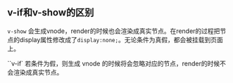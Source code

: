 ## v-if和v-show的区别

`v-show` 会生成vnode，render的时候也会渲染成真实节点。在render的过程把节点的display属性修改成了`display:none;`。无论条件为真假，都会被挂载到页面上。

``v-if` 若条件为假，则生成 vnode 的时候将会忽略对应的节点，render的时候不会渲染成真实节点。

